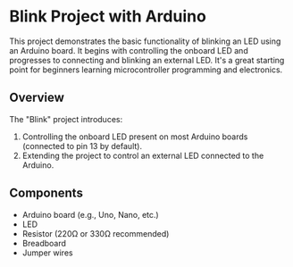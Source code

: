 # Blink Project with Arduino

This project demonstrates the basic functionality of blinking an LED using an Arduino board. It begins with controlling the onboard LED and progresses to connecting and blinking an external LED. It's a great starting point for beginners learning microcontroller programming and electronics.

## Overview

The "Blink" project introduces:
1. Controlling the onboard LED present on most Arduino boards (connected to pin 13 by default).
2. Extending the project to control an external LED connected to the Arduino.

## Components

- Arduino board (e.g., Uno, Nano, etc.)
- LED
- Resistor (220Ω or 330Ω recommended)
- Breadboard
- Jumper wires
